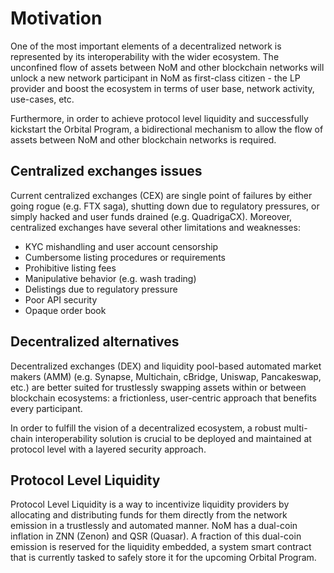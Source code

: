 # Motivation

One of the most important elements of a decentralized network is represented by its interoperability with the wider ecosystem. The unconfined flow of assets between NoM and other blockchain networks will unlock a new network participant in NoM as first-class citizen - the LP provider and boost the ecosystem in terms of user base, network activity, use-cases, etc.

Furthermore, in order to achieve protocol level liquidity and successfully kickstart the Orbital Program, a bidirectional mechanism to allow the flow of assets between NoM and other blockchain networks is required.

## Centralized exchanges issues

Current centralized exchanges (CEX) are single point of failures by either going rogue (e.g. FTX saga), shutting down due to regulatory pressures, or simply hacked and user funds drained (e.g. QuadrigaCX). Moreover, centralized exchanges have several other limitations and weaknesses:

* KYC mishandling and user account censorship
* Cumbersome listing procedures or requirements
* Prohibitive listing fees
* Manipulative behavior (e.g. wash trading)
* Delistings due to regulatory pressure
* Poor API security
* Opaque order book

## Decentralized alternatives

Decentralized exchanges (DEX) and liquidity pool-based automated market makers (AMM) (e.g. Synapse, Multichain, cBridge, Uniswap, Pancakeswap, etc.) are better suited for trustlessly swapping assets within or between blockchain ecosystems: a frictionless, user-centric approach that benefits every participant.

In order to fulfill the vision of a decentralized ecosystem, a robust multi-chain interoperability solution is crucial to be deployed and maintained at protocol level with a layered security approach.

## Protocol Level Liquidity

Protocol Level Liquidity is a way to incentivize liquidity providers by allocating and distributing funds for them directly from the network emission in a trustlessly and automated manner. NoM has a dual-coin inflation in ZNN (Zenon) and QSR (Quasar). A fraction of this dual-coin emission is reserved for the liquidity embedded, a system smart contract that is currently tasked to safely store it for the upcoming Orbital Program.

